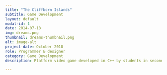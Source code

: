```yaml
---
title: "The Cliffborn Islands"
subtitle: Game Development
layout: default
modal-id: 1
date: 2014-07-18
img: dreams.png
thumbnail: dreams-thumbnail.png
alt: image-alt
project-date: October 2018
role: Programmer & designer
category: Game Development
description: Platform video game developed in C++ by students in second course.

---
```

